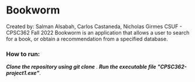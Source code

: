 # Bookworm
Created by: Salman Alsabah, Carlos Castaneda, Nicholas Girmes
CSUF - CPSC362 Fall 2022
Bookworm is an application that allows a user to search for a book, or obtain a recommendation from a specified database.
### How to run:
***Clone the repository using git clone <http link>***.
***Run the executable file "CPSC362-project1.exe"***.

